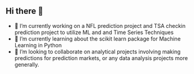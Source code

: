 ## Hi there 👋

- 🔭 I’m currently working on a NFL prediction project and TSA checkin prediction project to utilize ML and and Time Series Techniques
- 🌱 I’m currently learning about the scikit learn package for Machine Learning in Python
- 👯 I’m looking to collaborate on analytical projects involving making predictions for prediction markets, or any data analysis projects more generally.

<!--
**Swansb306/Swansb306** is a ✨ _special_ ✨ repository because its `README.md` (this file) appears on your GitHub profile.

Here are some ideas to get you started:


-->
